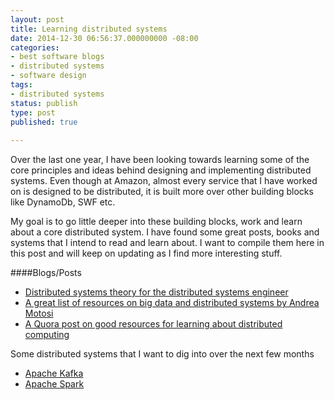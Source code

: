 ```yaml
---
layout: post
title: Learning distributed systems
date: 2014-12-30 06:56:37.000000000 -08:00
categories:
- best software blogs
- distributed systems
- software design
tags:
- distributed systems
status: publish
type: post
published: true
  
---
```

Over the last one year, I have been looking towards learning some of the core principles and ideas behind designing and implementing distributed systems. Even though at Amazon, almost every service that I have worked on is designed to be distributed, it is built more over other building blocks like DynamoDb, SWF etc.

My goal is to go little deeper into these building blocks, work and learn about a core distributed system. I have found some great posts, books and systems that I intend to read and learn about. I want to compile them here in this post and will keep on updating as I find more interesting stuff.

####Blogs/Posts

* [Distributed systems theory for the distributed systems engineer](http://the-paper-trail.org/blog/distributed-systems-theory-for-the-distributed-systems-engineer/)
* [A great list of resources on big data and distributed systems by Andrea Motosi](http://blog.andreamostosi.name/big-data)
* [A Quora post on good resources for learning about distributed computing](https://www.quora.com/What-are-some-good-resources-for-learning-about-distributed-computing-Why)
 
Some distributed systems that I want to dig into over the next few months

* [Apache Kafka](http://kafka.apache.org)
* [Apache Spark](http://spark.incubator.apache.org/)
